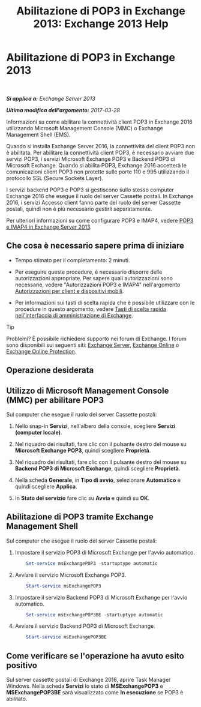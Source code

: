 ﻿---
title: 'Abilitazione di POP3 in Exchange 2013: Exchange 2013 Help'
TOCTitle: Abilitazione di POP3
ms:assetid: e226a5f1-429d-4046-b925-da6cc151709e
ms:mtpsurl: https://technet.microsoft.com/it-it/library/Bb124934(v=EXCHG.150)
ms:contentKeyID: 50481941
ms.date: 01/04/2018
mtps_version: v=EXCHG.150
ms.translationtype: HT
---

# Abilitazione di POP3 in Exchange 2013

 

_**Si applica a:** Exchange Server 2013_

_**Ultima modifica dell'argomento:** 2017-03-28_

Informazioni su come abilitare la connettività client POP3 in Exchange 2016 utilizzando Microsoft Management Console (MMC) o Exchange Management Shell (EMS).

Quando si installa Exchange Server 2016, la connettività del client POP3 non è abilitata. Per abilitare la connettività client POP3, è necessario avviare due servizi POP3, i servizi Microsoft Exchange POP3 e Backend POP3 di Microsoft Exchange. Quando si abilita POP3, Exchange 2016 accetterà le comunicazioni client POP3 non protette sulle porte 110 e 995 utilizzando il protocollo SSL (Secure Sockets Layer).

I servizi backend POP3 e POP3 si gestiscono sullo stesso computer Exchange 2016 che esegue il ruolo del server Cassette postali. In Exchange 2016, i servizi Accesso client fanno parte del ruolo del server Cassette postali, quindi non è più necessario gestirli separatamente.

Per ulteriori informazioni su come configurare POP3 e IMAP4, vedere [POP3 e IMAP4 in Exchange Server 2013](pop3-and-imap4-in-exchange-server-2013-exchange-2013-help.md).

## Che cosa è necessario sapere prima di iniziare

  - Tempo stimato per il completamento: 2 minuti.

  - Per eseguire queste procedure, è necessario disporre delle autorizzazioni appropriate. Per sapere quali autorizzazioni sono necessarie, vedere "Autorizzazioni POP3 e IMAP4" nell'argomento [Autorizzazioni per client e dispositivi mobili](clients-and-mobile-devices-permissions-exchange-2013-help.md).

  - Per informazioni sui tasti di scelta rapida che è possibile utilizzare con le procedure in questo argomento, vedere [Tasti di scelta rapida nell'interfaccia di amministrazione di Exchange](keyboard-shortcuts-in-the-exchange-admin-center-exchange-online-protection-help.md).


> [!TIP]
> Problemi? È possibile richiedere supporto nei forum di Exchange. I forum sono disponibili sui seguenti siti: <A href="https://go.microsoft.com/fwlink/p/?linkid=60612">Exchange Server</A>, <A href="https://go.microsoft.com/fwlink/p/?linkid=267542">Exchange Online</A> o <A href="https://go.microsoft.com/fwlink/p/?linkid=285351">Exchange Online Protection</A>.



## Operazione desiderata

## Utilizzo di Microsoft Management Console (MMC) per abilitare POP3

Sul computer che esegue il ruolo del server Cassette postali:

1.  Nello snap-in **Servizi**, nell'albero della console, scegliere **Servizi (computer locale)**.

2.  Nel riquadro dei risultati, fare clic con il pulsante destro del mouse su **Microsoft Exchange POP3**, quindi scegliere **Proprietà**.

3.  Nel riquadro dei risultati, fare clic con il pulsante destro del mouse su **Backend POP3 di Microsoft Exchange**, quindi scegliere **Proprietà**.

4.  Nella scheda **Generale**, in **Tipo di avvio**, selezionare **Automatico** e quindi scegliere **Applica**.

5.  In **Stato del servizio** fare clic su **Avvia** e quindi su **OK**.

## Abilitazione di POP3 tramite Exchange Management Shell

Sul computer che esegue il ruolo del server Cassette postali:

1.  Impostare il servizio POP3 di Microsoft Exchange per l'avvio automatico.
    
    ```powershell
        Set-service msExchangePOP3 -startuptype automatic
    ```

2.  Avviare il servizio Microsoft Exchange POP3.
    
    ```powershell
        Start-service msExchangePOP3
    ```

3.  Impostare il servizio Backend POP3 di Microsoft Exchange per l'avvio automatico.
    
    ```powershell
        Set-service msExchangePOP3BE -startuptype automatic
    ```

4.  Avviare il servizio Backend POP3 di Microsoft Exchange.
    
    ```powershell
        Start-service msExchangePOP3BE
    ```

## Come verificare se l'operazione ha avuto esito positivo

Sul server cassette postali di Exchange 2016, aprire Task Manager Windows. Nella scheda **Servizi** lo stato di **MSExchangePOP3** e **MSExchangePOP3BE** sarà visualizzato come **In esecuzione** se POP3 è abilitato.

